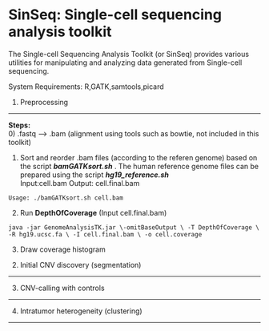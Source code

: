 SinSeq: Single-cell sequencing analysis toolkit
=======

The Single-cell Sequencing Analysis Toolkit (or SinSeq) provides various utilities for manipulating and analyzing data generated from Single-cell sequencing.


System Requirements: R,GATK,samtools,picard




1. Preprocessing
-----------


**Steps:**    
0) .fastq --> .bam (alignment using tools such as bowtie, not included in this toolkit)    
1) Sort and reorder .bam files (according to the referen genome) based on the script ***bamGATKsort.sh*** . The human reference genome files can be prepared using the script ***hg19_reference.sh***   
Input:cell.bam Output: cell.final.bam
```
Usage: ./bamGATKsort.sh cell.bam  
```
2) Run **DepthOfCoverage** (Input cell.final.bam)
```
java -jar GenomeAnalysisTK.jar \-omitBaseOutput \ -T DepthOfCoverage \ -R hg19.ucsc.fa \ -I cell.final.bam \ -o cell.coverage
```
3) Draw coverage histogram




2. Initial CNV discovery (segmentation)
-----------



3. CNV-calling with controls
-----------




4. Intratumor heterogeneity (clustering)
-----------
